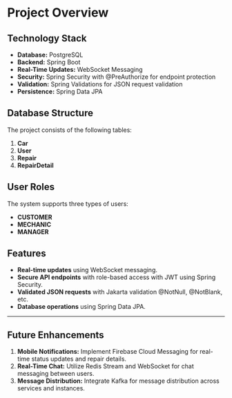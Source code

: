 # Project Overview

## Technology Stack
- **Database:** PostgreSQL
- **Backend:** Spring Boot
- **Real-Time Updates:** WebSocket Messaging
- **Security:** Spring Security with @PreAuthorize for endpoint protection
- **Validation:** Spring Validations for JSON request validation
- **Persistence:** Spring Data JPA

## Database Structure
The project consists of the following tables:
1. **Car**
2. **User**
3. **Repair**
4. **RepairDetail**

## User Roles
The system supports three types of users:
- **CUSTOMER**
- **MECHANIC**
- **MANAGER**

## Features
- **Real-time updates** using WebSocket messaging.
- **Secure API endpoints** with role-based access with JWT using Spring Security.
- **Validated JSON requests** with Jakarta validation @NotNull, @NotBlank, etc.
- **Database operations** using Spring Data JPA.

---

## Future Enhancements
1. **Mobile Notifications:** Implement Firebase Cloud Messaging for real-time status updates and repair details.
2. **Real-Time Chat:** Utilize Redis Stream and WebSocket for chat messaging between users.
3. **Message Distribution:** Integrate Kafka for message distribution across services and instances.